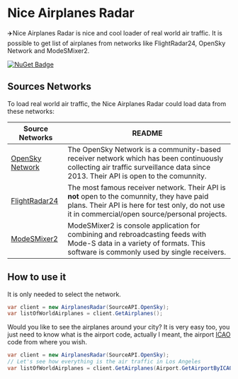 # Nice Airplanes Radar
:airplane:Nice Airplanes Radar is nice and cool loader of real world air traffic. It is possible to get list of airplanes from networks like FlightRadar24, OpenSky Network and ModeSMixer2.

[![NuGet Badge](https://buildstats.info/nuget/NiceAirplanesRadar)](https://www.nuget.org/packages/NiceAirplanesRadar/)

## Sources Networks

To load real world air traffic, the Nice Airplanes Radar could load data from these networks:

| Source Networks | README |
| ------ | ------ |
| [OpenSky Network](https://opensky-network.org/) |The OpenSky Network is a community-based receiver network which has been continuously collecting air traffic surveillance data since 2013. Their API is open to the comunnity. |
| [FlightRadar24](http://www.flightradar24.com/) | The most famous receiver network. Their API is **not** open to the comunnity, they have paid plans. Their API is here for test only, do not use it in commercial/open source/personal projects. |
[ModeSMixer2](http://xdeco.org/?page_id=48) | ModeSMixer2 is console application for combining and rebroadcasting feeds with Mode-S data in a variety of formats. This software is commonly used by single receivers. |

## How to use it

It is only needed to select the network.

```csharp
var client = new AirplanesRadar(SourceAPI.OpenSky);
var listOfWorldAirplanes = client.GetAirplanes();
```

Would you like to see the airplanes around your city? It is very easy too, you just need to know what is the airport code, actually I meant, the airport [ICAO](https://en.wikipedia.org/wiki/ICAO_airport_code) code from where you wish.

```csharp
var client = new AirplanesRadar(SourceAPI.OpenSky);
// Let's see how everything is the air traffic in Los Angeles
var listOfWorldAirplanes = client.GetAirplanes(Airport.GetAirportByICAO("KLAX").Position);
```
